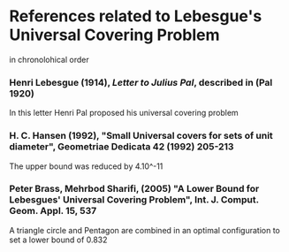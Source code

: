 # References related to Lebesgue's Universal Covering Problem
in chronolohical order

### Henri Lebesgue (1914), *Letter to Julius Pal*, described in (Pal 1920)
In this letter Henri Pal proposed his universal covering problem

### H. C. Hansen (1992), "Small Universal covers for sets of unit diameter", Geometriae Dedicata 42 (1992) 205-213
The upper bound was reduced by 4.10^-11

### Peter Brass, Mehrbod Sharifi, (2005) "A Lower Bound for Lebesgues' Universal Covering Problem", Int. J. Comput. Geom. Appl. 15, 537
A triangle circle and Pentagon are combined in an optimal configuration to set a lower bound of 0.832 
